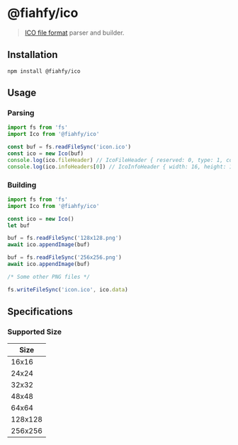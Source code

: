 # @fiahfy/ico

> [ICO file format](https://en.wikipedia.org/wiki/ICO_(file_format)) parser and builder.


## Installation
```
npm install @fiahfy/ico
```


## Usage

### Parsing
```js
import fs from 'fs'
import Ico from '@fiahfy/ico'

const buf = fs.readFileSync('icon.ico')
const ico = new Ico(buf)
console.log(ico.fileHeader) // IcoFileHeader { reserved: 0, type: 1, count: 7 }
console.log(ico.infoHeaders[0]) // IcoInfoHeader { width: 16, height: 16, ... }
```

### Building
```js
import fs from 'fs'
import Ico from '@fiahfy/ico'

const ico = new Ico()
let buf

buf = fs.readFileSync('128x128.png')
await ico.appendImage(buf)

buf = fs.readFileSync('256x256.png')
await ico.appendImage(buf)

/* Some other PNG files */

fs.writeFileSync('icon.ico', ico.data)
```


## Specifications

### Supported Size
| Size    |
|---------|
| 16x16   |
| 24x24   |
| 32x32   |
| 48x48   |
| 64x64   |
| 128x128 |
| 256x256 |
